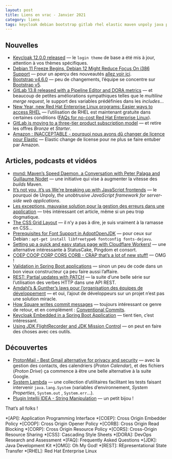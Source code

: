 ```yaml
---
layout: post
title: Liens en vrac - Janvier 2021
category: liens
tags: keycloak debian bootstrap gitlab rhel elastic maven unpoly java pratique css rest api grid front jdk status cloudflare coep coop corp cors corb spring-boot validation rest patch commit protonmail jfr java intellij-idea
---
```


## Nouvelles

- [Keycloak 12.0.0 released](https://www.keycloak.org//2020/12/keycloak-1200-released.html)
  — le `login theme` de base a été mis à jour, attention à vos thèmes spécifiques.
- [Debian 11 Freeze Begins, Debian 12 Might Reduce Focus On i386 Support](https://www.phoronix.com/scan.php?page=news_item&px=Debian-11-Freeze-Starts)
  — pour un aperçu des nouveautés [allez voir ici](https://www.debian.org/releases/bullseye/amd64/release-notes/ch-whats-new.fr.html).
- [Bootstrap v4.6.0](https://blog.getbootstrap.com/2021/01/19/bootstrap-4.6.0/)
  — peu de changements, l’équipe se concentre sur [Bootstrap v5](https://blog.getbootstrap.com/2021/02/10/bootstrap-5-beta-2/).
- [GitLab 13.8 released with a Pipeline Editor and DORA metrics](https://about.gitlab.com/releases/2021/01/22/gitlab-13-8-released/)
  — et beaucoup de petites améliorations sympathiques telles que le _multiline merge request_, le support des variables prédéfinies dans les _includes_…
- [New Year, new Red Hat Enterprise Linux programs: Easier ways to access RHEL](https://www.redhat.com/en/blog/new-year-new-red-hat-enterprise-linux-programs-easier-ways-access-rhel)
  — l’utilisation de RHEL est maintenant gratuite dans certaines
  conditions ([FAQs for no-cost Red Hat Enterprise Linux](https://developers.redhat.com/articles/faqs-no-cost-red-hat-enterprise-linux)).
- [GitLab is moving to a three-tier product subscription model](https://about.gitlab.com/blog/2021/01/26/new-gitlab-product-subscription-model/)
  — et retire les offres _Bronze_ et _Starter_.
- [Amazon : INACCEPTABLE - pourquoi nous avons dû changer de licence pour Elastic](https://www.elastic.co/fr/blog/why-license-change-AWS)
  — Elastic change de license pour ne plus se faire entuber par Amazon.

## Articles, podcasts et vidéos

- [mvnd: Maven’s Speed Daemon, a Conversation with Peter Palaga and Guillaume Nodet](https://www.infoq.com/news/2020/12/mvnd-mavens-speed-daemon/)
  — une initiative qui vise à augmenter la vitesse des _builds_ Maven.
- [It’s not you, it’s us We're breaking up with JavaScript frontends](http://triskweline.de/unpoly-rugb/)
  — le pourquoi de Unpoly, _the unobtrusive JavaScript framework for server-side web applications_.
- [Les exceptions, mauvaise solution pour la gestion des erreurs dans une application](https://blog.engineering.publicissapient.fr/2021/01/11/les-exceptions-mauvaise-solution-pour-la-gestion-des-erreurs-dans-une-application/)
  — très intéressant cet article, même si un peu trop dogmatique.
- [The CSS Grid Layout](https://medium.com/helpful-human/the-css-grid-layout-2d6a0a119196)
  — il n’y a pas à dire, je suis vraiment à la ramasse en CSS…
- [Prerequisites for Font Support in AdoptOpenJDK](https://blog.adoptopenjdk.net/2021/01/prerequisites-for-font-support-in-adoptopenjdk/)
  — pour ceux sur Debian : `apt-get install libfreetype6 fontconfig fonts-dejavu`.
- [Setting up a quick and easy status page with Cloudflare Workers!](https://scotthelme.co.uk/setting-up-a-quick-and-easy-status-page-with-cloudflare-workers/)
  — une alternative intéressante à StatusCake, Pingdom et consort.
- [COEP COOP CORP CORS CORB - CRAP that’s a lot of new stuff!](https://scotthelme.co.uk/coop-and-coep/)
  — OMG !
- [Validation in Spring Boot applications](https://www.mscharhag.com/spring/validation-in-spring-boot-applications)
  — sinon un peu de code dans un bon vieux constructeur ça peu faire aussi l’affaire.
- [REST: Partial updates with PATCH](https://www.mscharhag.com/api-design/rest-partial-updates-patch)
  — la suite d’une belle série sur l’utilisation des verbes HTTP dans une API REST.
- [Amdahl’s & Gunther’s laws pour l’organisation des équipes de développement](https://www.touilleur-express.fr/2021/01/11/amdahls-gunthers-laws-pour-lorganisation-des-equipes-de-developpement/)
  — et oui, l’ajout de développeurs sur un projet n’est pas une solution miracle.
- [How Square writes commit messages](https://medium.com/square-corner-blog/how-square-writes-commit-messages-8e92fcbf77c9#---415-539)
  — toujours intéressant ce genre de retour, et en complément : [Conventional Commits](https://www.conventionalcommits.org/).
- [Keycloak Embedded in a Spring Boot Application](https://www.baeldung.com/keycloak-embedded-in-spring-boot-app)
  — tient tien, c’est intéressant.
- [Using JDK FlightRecorder and JDK Mission Control](https://blog.arkey.fr/2020/06/28/using-jdk-flight-recorder-and-jdk-mission-control/)
  — on peut en faire des choses avec ces outils.

## Découvertes

- [ProtonMail - Best Gmail alternative for privacy and security](https://protonmail.com/blog/gmail-alternative/)
  — avec la gestion des contacts, des calendriers (_Proton Calendar_), et des fichiers (_Proton Drive_) ça commence à être une belle alternative à la suite
  Google.
- [System Lambda](https://github.com/stefanbirkner/system-lambda)
  — une collection d’utilitaires facilitant les tests faisant intervenir `java.lang.System` (variables d’environnement, _System Properties_, `System.out`
  , `System.err`…).
- [Plugin Intellij IDEA - String Manipulation](https://plugins.jetbrains.com/plugin/2162-string-manipulation)
  — un petit bijou !

That’s all folks !

*[API]: Application Programming Interface
*[COEP]: Cross Origin Embedder Policy
*[COOP]: Cross Origin Opener Policy
*[CORB]: Cross Origin Read Blocking
*[CORP]: Cross Origin Resource Policy
*[CORS]: Cross-Origin Resource Sharing
*[CSS]: Cascading Style Sheets
*[DORA]: DevOps Research and Assessment
*[FAQ]: Frequently Asked Questions
*[JDK]: Java Development Kit
*[OMG]: Oh My God!
*[REST]: REpresentational State Transfer
*[RHEL]: Red Hat Enterprise Linux

